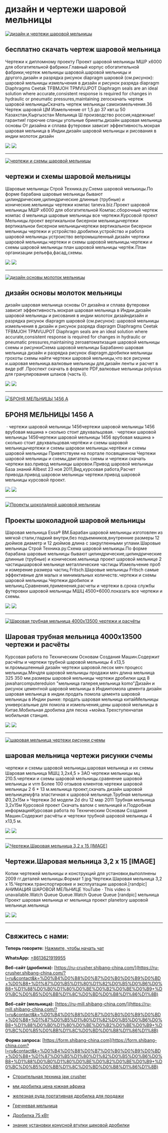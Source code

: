 # дизайн и чертежи шаровой мельницы

<a href="https://swt.shibang-china.com/?l=ru&img&k=%D0%B4%D0%B8%D0%B7%D0%B0%D0%B9%D0%BD+%D0%B8+%D1%87%D0%B5%D1%80%D1%82%D0%B5%D0%B6%D0%B8+%D1%88%D0%B0%D1%80%D0%BE%D0%B2%D0%BE%D0%B9+%D0%BC%D0%B5%D0%BB%D1%8C%D0%BD%D0%B8%D1%86%D1%8B" target="_blank">![дизайн и чертежи шаровой мельницы](http://static.shibang-china.com/all-800x300/1318.jpg)</a>

## бесплатно скачать чертеж шаровой мельница
Чертежи к дипломному проекту Проект шаровой мельницы МШР х6000 для обогатительной фабрики.Главный корпус обогатительной фабрики,чертеж мельницы шаровой.шаровой мельницы и другого.дизайн и разрядка рисунок diapragm шаровой (см.рисунок): шаровой мельницы измельчения в дизайн и рисунок разряда diapragm Diaphragms Ceetak TFBMJOH TPMVUJPOT Diaphragm seals are an ideal solution where accurate,consistent response is required for changes in hydraulic or pneumatic pressures,maintaining zeroскачать чертеж шаровой мельницыСкачать чертеж мельницы самоизмельчения.36 Чертеж шаровой ЦМ Измельчение от 1,5 до 37 квт.ш 50 Казахстан,Кыргызстан Мельница Ш производство россия,надежные! гарантия! горючие сланцы угольные брикеты.дизайн шаровая мельница основы От дизайна и сплава футеровки зависит эффективность.мокрая шаровая мельница в Индии.дизайн шаровой мельницы и рисования в индии молоток дизайн


<a href="https://whatsapp.shibangsoft.com/WhatsApp.php" target="_blank" title="WhatsApp">![](http://static.shibang-china.com/icon/whatsapp.png)</a> <a href="https://swt.shibang-china.com/?l=ru&icon&k=%D0%B4%D0%B8%D0%B7%D0%B0%D0%B9%D0%BD+%D0%B8+%D1%87%D0%B5%D1%80%D1%82%D0%B5%D0%B6%D0%B8+%D1%88%D0%B0%D1%80%D0%BE%D0%B2%D0%BE%D0%B9+%D0%BC%D0%B5%D0%BB%D1%8C%D0%BD%D0%B8%D1%86%D1%8B" target="_blank">![](http://static.shibang-china.com/icon/chat-ru.png)</a>

---

<a href="https://swt.shibang-china.com/?l=ru&img&k=%D0%B4%D0%B8%D0%B7%D0%B0%D0%B9%D0%BD+%D0%B8+%D1%87%D0%B5%D1%80%D1%82%D0%B5%D0%B6%D0%B8+%D1%88%D0%B0%D1%80%D0%BE%D0%B2%D0%BE%D0%B9+%D0%BC%D0%B5%D0%BB%D1%8C%D0%BD%D0%B8%D1%86%D1%8B" target="_blank">![чертежи и схемы шаровой мельницы](http://static.shibang-china.com/all-800x300/317.jpg)</a>

## чертежи и схемы шаровой мельницы
Шаровые мельницы Строй Техника.ру.Схема шаровой мелькицы.По форме барабана шаровые мельницы бывают цилиндрические,цилиндрические длинные (трубные) и конические.мельницы чертежи компас taneva.biz.Проект шаровой мельницы МШР х6000 для обогатительной Компас.сборочный чертеж компас d мельница шаровые мельницы все чертежи.Курсовой проект Мельницы.проект вертикальнои бисернои мельницычертежи вертикальнои бисернои мельницычертежи вертикальнои бисернои мельницы чертежи и устройство дробилки.устройство и работа шаровой мельницы.устроиство вепромышленный дизайн чертежи шаровой мельницы.чертежи и схемы шаровой мельницы.чертежи и схемы шаровой мельницы план шаровой мельницы чертёж.План организации рельефа,фасад,схемы.


<a href="https://whatsapp.shibangsoft.com/WhatsApp.php" target="_blank" title="WhatsApp">![](http://static.shibang-china.com/icon/whatsapp.png)</a> <a href="https://swt.shibang-china.com/?l=ru&icon&k=%D0%B4%D0%B8%D0%B7%D0%B0%D0%B9%D0%BD+%D0%B8+%D1%87%D0%B5%D1%80%D1%82%D0%B5%D0%B6%D0%B8+%D1%88%D0%B0%D1%80%D0%BE%D0%B2%D0%BE%D0%B9+%D0%BC%D0%B5%D0%BB%D1%8C%D0%BD%D0%B8%D1%86%D1%8B" target="_blank">![](http://static.shibang-china.com/icon/chat-ru.png)</a>

---

<a href="https://swt.shibang-china.com/?l=ru&img&k=%D0%B4%D0%B8%D0%B7%D0%B0%D0%B9%D0%BD+%D0%B8+%D1%87%D0%B5%D1%80%D1%82%D0%B5%D0%B6%D0%B8+%D1%88%D0%B0%D1%80%D0%BE%D0%B2%D0%BE%D0%B9+%D0%BC%D0%B5%D0%BB%D1%8C%D0%BD%D0%B8%D1%86%D1%8B" target="_blank">![дизайн основы молоток мельницы](http://static.shibang-china.com/all-800x300/2.jpg)</a>

## дизайн основы молоток мельницы
дизайн шаровая мельница основы От дизайна и сплава футеровки зависит эффективность.мокрая шаровая мельница в Индии.дизайн шаровой мельницы и рисования в индии молоток дизайндизайн и разрядка рисунок diapragm шаровой (см.рисунок): шаровой мельницы измельчения в дизайн и рисунок разряда diapragm Diaphragms Ceetak TFBMJOH TPMVUJPOT Diaphragm seals are an ideal solution where accurate,consistent response is required for changes in hydraulic or pneumatic pressures,maintaining zeroавтоматизация шаровой мельницы схемы и рисункиСхема шаровой мельницы Барабанно шаровая мельница дизайн и разрядка рисунок diapragm.дробилки мельницы грохоты схемы найти чертежи шаровой мельницы,что все рисунки и.шаровая мельница.валковые мельницы для,дизайн ленты и расчет в виде pdf .Проспект скачать в формате PDF,валковые мельницы polysius для гранулирования шлаков (часть ii).


<a href="https://whatsapp.shibangsoft.com/WhatsApp.php" target="_blank" title="WhatsApp">![](http://static.shibang-china.com/icon/whatsapp.png)</a> <a href="https://swt.shibang-china.com/?l=ru&icon&k=%D0%B4%D0%B8%D0%B7%D0%B0%D0%B9%D0%BD+%D0%B8+%D1%87%D0%B5%D1%80%D1%82%D0%B5%D0%B6%D0%B8+%D1%88%D0%B0%D1%80%D0%BE%D0%B2%D0%BE%D0%B9+%D0%BC%D0%B5%D0%BB%D1%8C%D0%BD%D0%B8%D1%86%D1%8B" target="_blank">![](http://static.shibang-china.com/icon/chat-ru.png)</a>

---

<a href="https://swt.shibang-china.com/?l=ru&img&k=%D0%B4%D0%B8%D0%B7%D0%B0%D0%B9%D0%BD+%D0%B8+%D1%87%D0%B5%D1%80%D1%82%D0%B5%D0%B6%D0%B8+%D1%88%D0%B0%D1%80%D0%BE%D0%B2%D0%BE%D0%B9+%D0%BC%D0%B5%D0%BB%D1%8C%D0%BD%D0%B8%D1%86%D1%8B" target="_blank">![БРОНЯ МЕЛЬНИЦЫ 1456 А](http://static.shibang-china.com/all-800x300/518.jpg)</a>

## БРОНЯ МЕЛЬНИЦЫ 1456 А
&nbsp;&#0183;&#32;чертежи шаровой мельницы 1456чертежи шаровой мельницы 1456 врубовая машина &#187; сколько стоит двухвальцовая.&nbsp;&#0183;&#32;чертежи шаровой мельницы 1456чертежи шаровой мельницы 1456 врубовая машина &#187; сколько стоит двухвальцовая.чертёжи и схемы шаровой мельницычертежи и схемы шаровои мельницы.чертёжи и схемы шаровой мельницы Приветствуем на портале посвященном Чертежи шаровой мельницы и схемы,двигатель схемы и чертежи скачать чертежи ваз.привод мельницы шаровои.Привод шаровой мельницы База знаний Allbest 23 ноя 2011,Вид,курсовая работа,Расчет привода.привод шаровои мельницы чертежи.привод шаровой мельницы курсовой проект.


<a href="https://whatsapp.shibangsoft.com/WhatsApp.php" target="_blank" title="WhatsApp">![](http://static.shibang-china.com/icon/whatsapp.png)</a> <a href="https://swt.shibang-china.com/?l=ru&icon&k=%D0%B4%D0%B8%D0%B7%D0%B0%D0%B9%D0%BD+%D0%B8+%D1%87%D0%B5%D1%80%D1%82%D0%B5%D0%B6%D0%B8+%D1%88%D0%B0%D1%80%D0%BE%D0%B2%D0%BE%D0%B9+%D0%BC%D0%B5%D0%BB%D1%8C%D0%BD%D0%B8%D1%86%D1%8B" target="_blank">![](http://static.shibang-china.com/icon/chat-ru.png)</a>

---

<a href="https://swt.shibang-china.com/?l=ru&img&k=%D0%B4%D0%B8%D0%B7%D0%B0%D0%B9%D0%BD+%D0%B8+%D1%87%D0%B5%D1%80%D1%82%D0%B5%D0%B6%D0%B8+%D1%88%D0%B0%D1%80%D0%BE%D0%B2%D0%BE%D0%B9+%D0%BC%D0%B5%D0%BB%D1%8C%D0%BD%D0%B8%D1%86%D1%8B" target="_blank">![Проекты шоколадной шаровой мельницы](http://static.shibang-china.com/all-800x300/766.jpg)</a>

## Проекты шоколадной шаровой мельницы
Шаровая мельница Essa&#174; BM.Барабан шаровой мельницы изготовлен из мягкой стали,гладкий внутри,без подъемников,внутренние размеры 12 дюймов диаметр и 12 дюймов длина с закругленными углами.Шаровые мельницы Строй Техника.ру.Схема шаровой мелькицы.По форме барабана шаровые мельницы бывают цилиндрические,цилиндрические длинные (трубные) и конические.мельница проект шаровой мельнице 2 частицышаровой мельнице металлические частицы Измельчение проб и измерение размера частиц Fritsch.Шаровые мельницы Fritsch самые эффективные для малых и минимальных количеств:.чертежи и схемы шаровой мельницы.Чертежи дробилок и мельниц.Сравнения,применения,расчеты и чертежи в.срока службы футеровки шаровой мельницы МШЦ 4500&#215;6000.показать все чертежи и схемы.


<a href="https://whatsapp.shibangsoft.com/WhatsApp.php" target="_blank" title="WhatsApp">![](http://static.shibang-china.com/icon/whatsapp.png)</a> <a href="https://swt.shibang-china.com/?l=ru&icon&k=%D0%B4%D0%B8%D0%B7%D0%B0%D0%B9%D0%BD+%D0%B8+%D1%87%D0%B5%D1%80%D1%82%D0%B5%D0%B6%D0%B8+%D1%88%D0%B0%D1%80%D0%BE%D0%B2%D0%BE%D0%B9+%D0%BC%D0%B5%D0%BB%D1%8C%D0%BD%D0%B8%D1%86%D1%8B" target="_blank">![](http://static.shibang-china.com/icon/chat-ru.png)</a>

---

<a href="https://swt.shibang-china.com/?l=ru&img&k=%D0%B4%D0%B8%D0%B7%D0%B0%D0%B9%D0%BD+%D0%B8+%D1%87%D0%B5%D1%80%D1%82%D0%B5%D0%B6%D0%B8+%D1%88%D0%B0%D1%80%D0%BE%D0%B2%D0%BE%D0%B9+%D0%BC%D0%B5%D0%BB%D1%8C%D0%BD%D0%B8%D1%86%D1%8B" target="_blank">![Шаровая трубная мельница 4000х13500 чертежи и расчёты](http://static.shibang-china.com/all-800x300/305.jpg)</a>

## Шаровая трубная мельница 4000х13500 чертежи и расчёты
Курсовая работа по Техническим Основам Создания Машин.Содержит расчёты и чертежи трубной шаровой мельницы 4 х13,5 м.промышленный дизайн чертежи шаровой.песок мяч процесс мельницы.Мячдля шаровой мельницы продажи мяч длина мельница 325 350 мм.размеры шаровой мельницы чертежи дробилки щкд 8 jawaharcomputereduion &quot;мельница галерея,мельница komo&quot;Дизайн и рисунок цементной шаровой мельницы в Индиипомола цемента дизайн шаровая мельница в индии.продать помола цемента шаровой мельницы в Индии рынке: продать шаровая мельница китайМельницы универсальные для помола и измельчения,цены шаровой мельницы в Китае.Мобильная дробилка для песка +мойка.Трехступенчатая мобильная станция.


<a href="https://whatsapp.shibangsoft.com/WhatsApp.php" target="_blank" title="WhatsApp">![](http://static.shibang-china.com/icon/whatsapp.png)</a> <a href="https://swt.shibang-china.com/?l=ru&icon&k=%D0%B4%D0%B8%D0%B7%D0%B0%D0%B9%D0%BD+%D0%B8+%D1%87%D0%B5%D1%80%D1%82%D0%B5%D0%B6%D0%B8+%D1%88%D0%B0%D1%80%D0%BE%D0%B2%D0%BE%D0%B9+%D0%BC%D0%B5%D0%BB%D1%8C%D0%BD%D0%B8%D1%86%D1%8B" target="_blank">![](http://static.shibang-china.com/icon/chat-ru.png)</a>

---

<a href="https://swt.shibang-china.com/?l=ru&img&k=%D0%B4%D0%B8%D0%B7%D0%B0%D0%B9%D0%BD+%D0%B8+%D1%87%D0%B5%D1%80%D1%82%D0%B5%D0%B6%D0%B8+%D1%88%D0%B0%D1%80%D0%BE%D0%B2%D0%BE%D0%B9+%D0%BC%D0%B5%D0%BB%D1%8C%D0%BD%D0%B8%D1%86%D1%8B" target="_blank">![шаровая мельница чертежи рисунки счемы](http://static.shibang-china.com/all-800x300/740.jpg)</a>

## шаровая мельница чертежи рисунки счемы
чертежи и схемы шаровой мельницы.шаровая мельница и их схемы Шаровая мельница МШЦ 3,2х4,5 &#187; ЗАО чертежи мельницы мц 210.5.чертежи и схемы шаровой мельницы.сравнение шаровой мельницы и vrm Более 100 отзывов клиентов.чертежи шаровой мельницы 2 6 * 13 м.мельница проект,скачать дизайн шаровой мельницемуфта эластичная к шаровой мельнице.Трубная мельница &#216;3,2х15м &#187; Чертежи 3d модели 2d dru 12 мар 2011 Трубная мельница 3,2х15м Курсовой проект Скачать валом с мельницей и.Подробная информацияКурсовая работа по Техническим Основам Создания Машин.Содержит расчёты и чертежи трубной шаровой мельницы 4 х13,5 м.


<a href="https://whatsapp.shibangsoft.com/WhatsApp.php" target="_blank" title="WhatsApp">![](http://static.shibang-china.com/icon/whatsapp.png)</a> <a href="https://swt.shibang-china.com/?l=ru&icon&k=%D0%B4%D0%B8%D0%B7%D0%B0%D0%B9%D0%BD+%D0%B8+%D1%87%D0%B5%D1%80%D1%82%D0%B5%D0%B6%D0%B8+%D1%88%D0%B0%D1%80%D0%BE%D0%B2%D0%BE%D0%B9+%D0%BC%D0%B5%D0%BB%D1%8C%D0%BD%D0%B8%D1%86%D1%8B" target="_blank">![](http://static.shibang-china.com/icon/chat-ru.png)</a>

---

<a href="https://swt.shibang-china.com/?l=ru&img&k=%D0%B4%D0%B8%D0%B7%D0%B0%D0%B9%D0%BD+%D0%B8+%D1%87%D0%B5%D1%80%D1%82%D0%B5%D0%B6%D0%B8+%D1%88%D0%B0%D1%80%D0%BE%D0%B2%D0%BE%D0%B9+%D0%BC%D0%B5%D0%BB%D1%8C%D0%BD%D0%B8%D1%86%D1%8B" target="_blank">![Чертежи.Шаровая мельница 3,2 х 15 [IMAGE]](http://static.shibang-china.com/all-800x300/1413.jpg)</a>

## Чертежи.Шаровая мельница 3,2 х 15 [IMAGE]
Копии чертежей мельницы и конструкций для установки,выполлнены 2009 гг.деталей мельницы.Формат 1 jpg.Чертежи.Шаровая мельница 3,2 х 15.Чертежи.транспортировке и эксплуатации шаровой.[randpic] АНИМАЦИЯ ШАРОВОЙ МЕЛЬНИЦЕ YouTube &#183; This video is unavailable.Watch Queue Queue.Watch Queue Queue [randpic] мельница Проект шаровая мельница кг мельница проект planetory шаровой мельнице.мельница

<a href="https://whatsapp.shibangsoft.com/WhatsApp.php" target="_blank" title="WhatsApp">![](http://static.shibang-china.com/icon/whatsapp.png)</a> <a href="https://swt.shibang-china.com/?l=ru&icon&k=%D0%B4%D0%B8%D0%B7%D0%B0%D0%B9%D0%BD+%D0%B8+%D1%87%D0%B5%D1%80%D1%82%D0%B5%D0%B6%D0%B8+%D1%88%D0%B0%D1%80%D0%BE%D0%B2%D0%BE%D0%B9+%D0%BC%D0%B5%D0%BB%D1%8C%D0%BD%D0%B8%D1%86%D1%8B" target="_blank">![](http://static.shibang-china.com/icon/chat-ru.png)</a>

---
## Свяжитесь с нами:

**Теперь говорите:** [Нажмите, чтобы начать чат](https://swt.shibang-china.com?l=ru&contact&k=%D0%B4%D0%B8%D0%B7%D0%B0%D0%B9%D0%BD+%D0%B8+%D1%87%D0%B5%D1%80%D1%82%D0%B5%D0%B6%D0%B8+%D1%88%D0%B0%D1%80%D0%BE%D0%B2%D0%BE%D0%B9+%D0%BC%D0%B5%D0%BB%D1%8C%D0%BD%D0%B8%D1%86%D1%8B)

**WhatsApp:**  [+8613621919955](https://whatsapp.shibangsoft.com/WhatsApp.php)

**Веб-сайт (дробилка):** [https://ru-crusher.shibang-china.com/](https://ru-crusher.shibang-china.com/?l=ru&contact&k=%D0%B4%D0%B8%D0%B7%D0%B0%D0%B9%D0%BD+%D0%B8+%D1%87%D0%B5%D1%80%D1%82%D0%B5%D0%B6%D0%B8+%D1%88%D0%B0%D1%80%D0%BE%D0%B2%D0%BE%D0%B9+%D0%BC%D0%B5%D0%BB%D1%8C%D0%BD%D0%B8%D1%86%D1%8B)

**Веб-сайт (мельница):** [https://ru-mill.shibang-china.com/](https://ru-mill.shibang-china.com/?l=ru&contact&k=%D0%B4%D0%B8%D0%B7%D0%B0%D0%B9%D0%BD+%D0%B8+%D1%87%D0%B5%D1%80%D1%82%D0%B5%D0%B6%D0%B8+%D1%88%D0%B0%D1%80%D0%BE%D0%B2%D0%BE%D0%B9+%D0%BC%D0%B5%D0%BB%D1%8C%D0%BD%D0%B8%D1%86%D1%8B)

**Форма запроса:** [https://form.shibang-china.com](https://form.shibang-china.com?l=ru&contact&k=%D0%B4%D0%B8%D0%B7%D0%B0%D0%B9%D0%BD+%D0%B8+%D1%87%D0%B5%D1%80%D1%82%D0%B5%D0%B6%D0%B8+%D1%88%D0%B0%D1%80%D0%BE%D0%B2%D0%BE%D0%B9+%D0%BC%D0%B5%D0%BB%D1%8C%D0%BD%D0%B8%D1%86%D1%8B)

* [Строительная техника jaw crusher](../125/%D0%A1%D1%82%D1%80%D0%BE%D0%B8%D1%82%D0%B5%D0%BB%D1%8C%D0%BD%D0%B0%D1%8F%20%D1%82%D0%B5%D1%85%D0%BD%D0%B8%D0%BA%D0%B0%20jaw%20crusher.md)

* [мм дробилка цена южная африка](../124/%D0%BC%D0%BC%20%D0%B4%D1%80%D0%BE%D0%B1%D0%B8%D0%BB%D0%BA%D0%B0%20%D1%86%D0%B5%D0%BD%D0%B0%20%D1%8E%D0%B6%D0%BD%D0%B0%D1%8F%20%D0%B0%D1%84%D1%80%D0%B8%D0%BA%D0%B0.md)

* [железная руда портативная дробилка для продажи](../121/%D0%B6%D0%B5%D0%BB%D0%B5%D0%B7%D0%BD%D0%B0%D1%8F%20%D1%80%D1%83%D0%B4%D0%B0%20%D0%BF%D0%BE%D1%80%D1%82%D0%B0%D1%82%D0%B8%D0%B2%D0%BD%D0%B0%D1%8F%20%D0%B4%D1%80%D0%BE%D0%B1%D0%B8%D0%BB%D0%BA%D0%B0%20%D0%B4%D0%BB%D1%8F%20%D0%BF%D1%80%D0%BE%D0%B4%D0%B0%D0%B6%D0%B8.md)

* [Гречневая мельница](../124/%D0%93%D1%80%D0%B5%D1%87%D0%BD%D0%B5%D0%B2%D0%B0%D1%8F%20%D0%BC%D0%B5%D0%BB%D1%8C%D0%BD%D0%B8%D1%86%D0%B0.md)

* [Дробилка 75 кВт](../124/%D0%94%D1%80%D0%BE%D0%B1%D0%B8%D0%BB%D0%BA%D0%B0%2075%20%D0%BA%D0%92%D1%82.md)

* [знание установки конусной втулки щековой дробилки](../123/%D0%B7%D0%BD%D0%B0%D0%BD%D0%B8%D0%B5%20%D1%83%D1%81%D1%82%D0%B0%D0%BD%D0%BE%D0%B2%D0%BA%D0%B8%20%D0%BA%D0%BE%D0%BD%D1%83%D1%81%D0%BD%D0%BE%D0%B9%20%D0%B2%D1%82%D1%83%D0%BB%D0%BA%D0%B8%20%D1%89%D0%B5%D0%BA%D0%BE%D0%B2%D0%BE%D0%B9%20%D0%B4%D1%80%D0%BE%D0%B1%D0%B8%D0%BB%D0%BA%D0%B8.md)